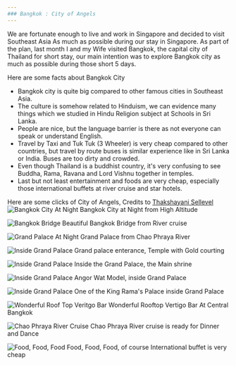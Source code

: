 ```yaml
---
### Bangkok : City of Angels
---
```

We are fortunate enough to live and work in Singapore and decided to visit Southeast Asia
As much as possible during our stay in Singapore. As part of the plan, last month I and my
Wife visited Bangkok, the capital city of Thailand for short stay, our main intention was
to explore Bangkok city as much as possible during those short 5 days.

Here are some facts about Bangkok City
<ul>
<li>  Bangkok city is quite big compared to other famous cities in Southeast Asia.</li>
<li<  The city is set up around the Chao Phraya River delta in Central Thailand, it is 
	similar setup like western countries.</li>
<li>  The culture is somehow related to Hinduism,  we can evidence many things which we 
	studied in Hindu Religion subject at Schools in Sri Lanka.</li>
<li>People are nice, but the language barrier is there as not everyone can speak or 
	understand English.</li>
<li>Travel by Taxi and Tuk Tuk (3 Wheeler) is very cheap compared to other countries,
	but travel by route buses is similar experience like in Sri Lanka or India.
	Buses are too dirty and crowded.</li>
<li>Even though Thailand is a buddhist country, it's very confusing to see Buddha, Rama,
	Ravana and Lord Vishnu together in temples.</li>
<li> Last but not least entertainment and foods are very cheap, especially those international
    buffets at river cruise and star hotels. 
</ul>
	
Here are some clicks of City of Angels, Credits to [Thakshayani Sellevel](https://www.facebook.com/thakshayani)
![Bangkok City At Night][img1]
			Bangkok City at Night from High Altitude


![Bangkok Bridge][img2]
			Beautiful Bangkok Bridge from River cruise
			

![Grand Palace At Night][img3]
			Grand Palace from Chao Phraya River


![Inside Grand Palace][img4]
			Grand palace enterance, Temple with Gold courting 


![Inside Grand Palace][img5]
			Inside the Grand Palace, the Main shrine


![Inside Grand Palace][img6]
			Angor Wat Model, inside Grand Palace
			
			
![Inside Grand Palace][img7]
			One of the King Rama's Palace inside Grand Palace


![Wonderful Roof Top Veritgo Bar][img8]
			Wonderful Rooftop Vertigo Bar At Central Bangkok
			
			
![Chao Phraya River Cruise][img9]
			Chao Phraya River cruise is ready for Dinner and Dance
			

![Food, Food, Food][img10]
			Food, Food, Food, of course International buffet is 
			very cheap


[img1]:/static/res/1.jpg "Bangkok City at Night from High Altitude"
[img2]:/static/res/2.jpg "Beautiful Bangkok Bridge from River cruise"
[img3]:/static/res/3.jpg "Grand Palace from Chao Phraya River"
[img4]:/static/res/4.jpg "Grand palace enterance, Temple with Gold courting"
[img5]:/static/res/5.jpg "Inside the Grand Palace, the Main shrine"
[img6]:/static/res/6.jpg "Angor Wat Model, inside Grand Palace"
[img7]:/static/res/7.jpg "One of the King Rama's Palace inside Grand Palace"
[img8]:/static/res/8.jpg "Wonderful Rooftop Vertigo Bar At Central Bangkok"
[img9]:/static/res/9.jpg "Chao Phraya River cruise is ready for Dinner and Dance"
[img10]:/static/res/10.jpg "Food, Food, Food, of course International buffet is very cheap"


